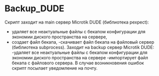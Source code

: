 # Backup_DUDE
Скрипт заходит на main сервер Microtik DUDE (библиотека pexpect):
- удаляет все неактуальные файлы с бекапом конфигурации для экономии диского пространства на сервере,
- создает файл бекапа,
-скачивает файл бекапа на файловый сервер (библиотека subprocess).
Заходит на backup сервер Microtik DUDE:
-удаляет все неактуальные файлы с бекапом конфигурации для экономии диского пространства на сервере
-импортирует файл бекапа с файлового сервера.
В случае возникновения ошибок скрипт посылает уведомление на почту.
